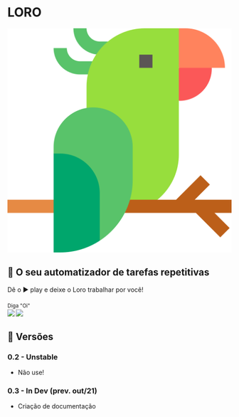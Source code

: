 # LORO

![LORO](/media/logo512px.png)

## :seat: O seu automatizador de tarefas repetitivas

Dê o :arrow_forward: play e deixe o Loro trabalhar por você!

<sub>Diga "Oi" <br>
[<img src="https://img.shields.io/badge/linkedin-%230077B5.svg?&style=for-the-badge&logo=linkedin&logoColor=white" />](https://www.linkedin.com/in/hideraldoluis/) 
[<img src = "https://img.shields.io/badge/instagram-%23E4405F.svg?&style=for-the-badge&logo=instagram&logoColor=white">](https://www.instagram.com/hideraldojunior/) 
</sub>

## :hatching_chick: Versões
### 0.2 - Unstable
- Não use! 

### 0.3 - In Dev (prev. out/21)
- Criação de documentação
